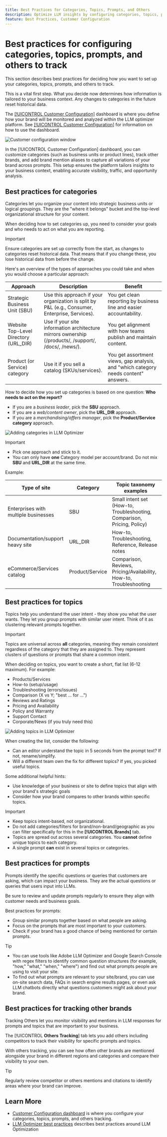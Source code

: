 ```yaml
---
title: Best Practices for Categories, Topics, Prompts, and Others
description: Optimize LLM insights by configuring categories, topics, prompts, and other brands to track including competitors for tailored brand monitoring and strategic content analysis.
feature: Best Practices, Customer Configuration
---
```


# Best practices for configuring categories, topics, prompts, and others to track

This section describes best practices for deciding how you want to set up your categories, topics, prompts, and others to track.

This is a vital first step. What you decide now determines how information is tailored to your business context. Any changes to categories in the future reset historical data.

The [[!UICONTROL Customer Configuration]](/help/dashboards/customer-configuration.md) dashboard is where you define how your brand will be monitored and analyzed within the LLM optimizer platform. See [[!UICONTROL Customer Configuration]](/help/dashboards/customer-configuration.md) for information on how to use the dashboard.

![Customer configuration window](/help/assets/best-practices/customer-configuration-best-practices.png)

In the [!UICONTROL Customer Configuration] dashboard, you can customize categories (such as business units or product lines), track other brands, and add brand mention aliases to capture all variations of your brand across prompts. This setup ensures the platform tailors insights to your business context, enabling accurate visibility, traffic, and opportunity analysis.

## Best practices for categories

Categories let you organize your content into strategic business units or logical groupings. They are the "where it belongs" bucket and the top-level organizational structure for your content.

When deciding how to set categories up, you need to consider your goals and who needs to act on what you are reporting.

>[!IMPORTANT]
>
> Ensure categories are set up correctly from the start, as changes to categories reset historical data. That means that if you change these, you lose historical data from before the change.

Here's an overview of the types of approaches you could take and when you would choose a particular approach:

|Approach | Description| Benefit|
|---------|----------|---------|
| Strategic Business Unit (SBU) | Use this approach if your organization is split by P&L (e.g., Consumer, Enterprise, Services). | You get clean reporting by business line and easier accountability. |
| Website Top-Level Directory (URL_DIR) | Use if your site information architecture mirrors ownership (/products/, /support/, /docs/, /news/). | You get alignment with how teams publish and maintain content. |
| Product (or Service) category | Use it if you sell a catalog (SKUs/services). | You get assortment views, gap analysis, and "which category needs content" answers. |

How to decide how you set up categories is based on one question: **Who needs to act on the report?**

* If you are a *business leader*, pick the **SBU** approach.
* If you are a *web/content owner*, pick the **URL_DIR** approach.
* If you are a *merchandising/offers manager*, pick the **Product/Service category** approach.

![Adding categories in LLM Optimizer](/help/assets/best-practices/add-category.png)

>[!IMPORTANT]
>
> * Pick one approach and stick to it.
> * You can only have **one** Category model per account/brand. Do not mix **SBU** and **URL_DIR** at the same time.
<!--Can you mix Product/Service with these?-->

Example:

|Type of site | Category | Topic taxonomy examples |
|---------|----------|---------|
| Enterprises with multiple businesses | SBU | Small intent set (How-to, Troubleshooting, Comparison, Pricing, Policy) |
| Documentation/support heavy site | URL_DIR | How-to, Troubleshooting, Reference, Release notes |
| eCommerce/Services catalog | Product/Service | Comparison, Reviews, Pricing/Availability, How-to, Troubleshooting |

## Best practices for topics

Topics help you understand the user intent - they show you what the user wants. They let you group prompts with similar user intent. Think of it as clustering relevant prompts together.

>[!IMPORTANT]
>
>Topics are universal across **all** categories, meaning they remain consistent regardless of the category that they are assigned to. They represent clusters of questions or prompts that share a common intent.

When deciding on topics, you want to create a short, flat list (6-12 maximum). For example:

* Products/Services
* How-to (setup/usage)
* Troubleshooting (errors/issues)
* Comparison (X vs Y; "best … for …")
* Reviews and Ratings
* Pricing and Availability
* Policy and Warranty
* Support Contact
* Corporate/News (if you truly need this)

![Adding topics in LLM Optimizer](/help/assets/best-practices/add-topic.png)

When creating the list, consider the following:

* Can an editor understand the topic in 5 seconds from the prompt text? If not, rename/simplify.
* Will a different team own the fix for different topics? If yes, you picked useful topics.
<!-- Last bullet point does not make sense. Clarification needed. Also not sure what is meant by "editor"?-->

Some additional helpful hints:

* Use knowledge of your business or site to define topics that align with your brand's strategic goals
* Consider how your brand compares to other brands within specific topics.

>[!IMPORTANT]
>
> * Keep topics intent-based, not organizational.
> * Do not add categories/filters for brand/non-brand/geographic as you can filter specifically for this in the **[!UICONTROL Brands]** tab.
> * Topics are spread out across several categories. You **cannot** define unique topics to each category.
> * A single prompt **can** exist in several topics or categories.

## Best practices for prompts

Prompts identify the specific questions or queries that customers are asking, which can impact your business. They are the actual questions or queries that users input into LLMs.

Be sure to review and update prompts regularly to ensure they align with customer needs and business goals.

Best practices for prompts:

* Group similar prompts together based on what people are asking.
* Focus on the prompts that are most important to your customers.
* Check if your brand has a good chance of being mentioned for certain prompts.

>[!TIP]
>
>* You can use tools like Adobe LLM Optimizer and Google Search Console with regex filters to identify common question structures (for example, "how," "what," "when," "where") and find out what prompts people are using to visit your site.
>* To find out what prompts are relevant to your site/brand, you can use on-site search data, FAQs in search engine results pages, or even ask LLM chatbots directly what questions customers might ask about your brand.

## Best practices for tracking other brands

Tracking Others let you monitor visibility and mentions in LLM responses for prompts and topics that are important to your business.

The [!UICONTROL **Others Tracking**] tab lets you add others including competitors to track their visibility for specific prompts and topics.

With others tracking, you can see how often other brands are mentioned alongside your brand in different regions and categories and compare their visibility to your own.

>[!TIP]
>
>Regularly review competitor or others mentions and citations to identify areas where your brand can improve.

## Learn More

* [Customer Configuration dashboard](/help/dashboards/customer-configuration.md) is where you configure your categories, topics, prompts, and others tracking.
* [LLM Optimizer best practices](/help/tutorials/best-practices.md) describes best practices around LLM Optimization

